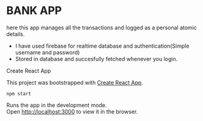 # BANK APP
here this app manages all the transactions and logged as a personal atomic details.
* I have used firebase for realtime database and authentication(Simple username and password)
* Stored in database and succesfully fetched whenever you login.

Create React App

This project was bootstrapped with [Create React App](https://github.com/facebook/create-react-app).


`npm start`

Runs the app in the development mode.\
Open [http://localhost:3000](http://localhost:3000) to view it in the browser.



